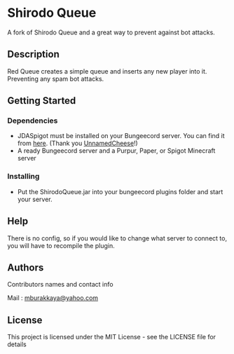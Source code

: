 # Shirodo Queue

A fork of Shirodo Queue and a great way to prevent against bot attacks.

## Description

Red Queue creates a simple queue and inserts any new player into it. Preventing any spam bot attacks.

## Getting Started

### Dependencies

* JDASpigot must be installed on your Bungeecord server. You can find it from <a href="https://www.spigotmc.org/resources/jdaspigot.41074/">here</a>. (Thank you <a href="https://github.com/UnnamedCheese">UnnamedCheese</a>!)
* A ready Bungeecord server and a Purpur, Paper, or Spigot Minecraft server

### Installing

* Put the ShirodoQueue.jar into your bungeecord plugins folder and start your server.

## Help

There is no config, so if you would like to change what server to connect to, you will have to recompile the plugin.

## Authors

Contributors names and contact info

Mail    :   mburakkaya@yahoo.com

## License

This project is licensed under the MIT License - see the LICENSE file for details
